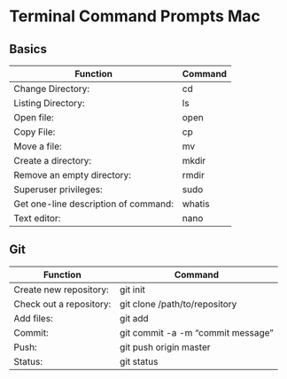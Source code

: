 # Terminal Command Prompts Mac

## Basics
Function | Command
--- | ---
Change Directory: | cd
Listing Directory: | ls
Open file: | open
Copy File: | cp
Move a file: | mv
Create a directory: | mkdir	
Remove an empty directory: | rmdir
Superuser privileges: | sudo
Get one-line description of command: | whatis
Text editor: | nano

## Git
Function | Command
--- | ---
Create new repository: | git init
Check out a repository: | git clone /path/to/repository
Add files: | git add <filename>
Commit: | git commit -a -m “commit message”
Push: | git push origin master
Status: | git status
